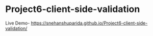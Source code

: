 # Project6-client-side-validation
Live Demo- https://snehanshuparida.github.io/Project6-client-side-validation/
